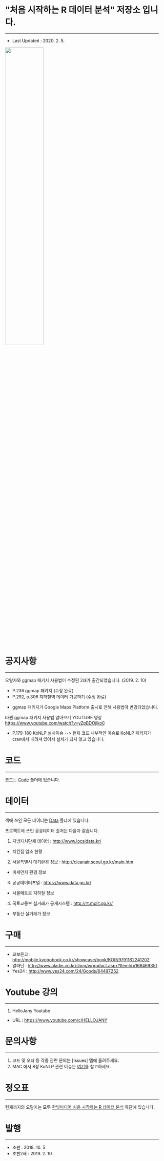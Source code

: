 # "처음 시작하는 R 데이터 분석" 저장소 입니다.
---
- Last Updated : 2020. 2. 5.

<img src="https://github.com/newstars/HelloR/blob/master/Book.jpg" width="50%"></img>

# 공지사항
---
오탈자와 ggmap 패키지 사용법이 수정된 2쇄가 출간되었습니다. (2019. 2. 10)

- P.236 ggmap 패키지 (수정 완료)
- P.292, p.306 지하철역 데이터 가공하기 (수정 완료)
* ggmap 패키지가 Google Maps Platform 출시로 인해 사용법이 변경되었습니다.

바뀐 ggmap 패키지 사용법 알아보기 YOUTUBE 영상
https://www.youtube.com/watch?v=yZpBDOjlko0

- P.179-180 KoNLP 설치이슈
--> 현재 코드 내부적인 이슈로 KoNLP 패키지가 cran에서 내려져 있어서 설치가 되지 않고 있습니다.

# 코드
---
코드는 [Code](https://github.com/newstars/HelloR/tree/master/Code) 폴더에 있습니다.

# 데이터
---
책에 쓰인 모든 데이터는 [Data](https://github.com/newstars/HelloR/tree/master/Data) 폴더에 있습니다.

프로젝트에 쓰인 공공데이터 출처는 다음과 같습니다.
1. 지방자치단체 데이터 : http://www.localdata.kr/
- 치킨집 업소 현황
2. 서울특별시 대기환경 정보 : http://cleanair.seoul.go.kr/main.htm
- 미세먼지 환경 정보
3. 공공데이터포털 : https://www.data.go.kr/
- 서울메트로 지하철 정보
4. 국토교통부 실거래가 공개시스템 : http://rt.molit.go.kr/
- 부동산 실거래가 정보

# 구매
---
- 교보문고 : http://mobile.kyobobook.co.kr/showcase/book/KOR/9791162241202
- 알라딘 : http://www.aladin.co.kr/shop/wproduct.aspx?ItemId=168469351
- Yes24 : http://www.yes24.com/24/Goods/64497252

# Youtube 강의
---
1. HelloJany Youtube
- URL : https://www.youtube.com/c/HELLOJANY
  
# 문의사항
---
1. 코드 및 오타 등 각종 관련 문의는 [Issues] 탭에 올려주세요.
2. MAC 에서 8장 KoNLP 관련 이슈는 [여기](https://rstudio-pubs-static.s3.amazonaws.com/390520_0e53f55571474119b82a059e9dc1403d.html)를 참고하세요.

# 정오표
---
현재까지의 오탈자는 모두 [한빛미디어 처음 시작하는 R 데이터 분석](http://www.hanbit.co.kr/store/books/look.php?p_code=B6952054209) 하단에 있습니다.

# 발행
---
- 초판 : 2018. 10. 5
- 초판2쇄 : 2019. 2. 10
